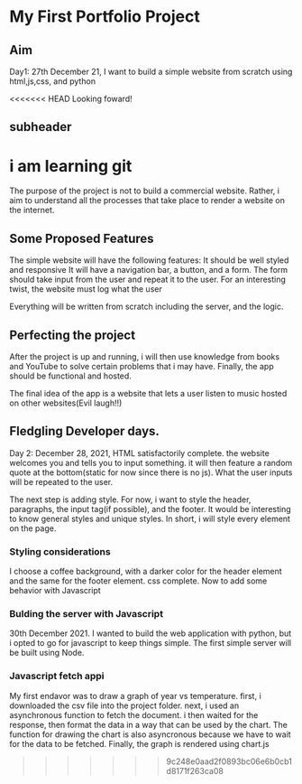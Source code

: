 # My First Portfolio Project
## Aim
Day1: 27th December 21, I want to build a simple website from scratch using html,js,css, and python

<<<<<<< HEAD
Looking foward!

## subheader
i am learning git
=======
The purpose of the project is not to build a commercial website. Rather, i aim to understand all the processes that take place to render a website on the internet.

## Some Proposed Features
The simple website will have the following features:
It should be well styled and responsive
It will have a navigation bar, a button, and a form.
The form should take input from the user and repeat it to the user.
For an interesting twist, the website must log what the user 

Everything will be written from scratch including the server, and the logic.



## Perfecting the project
After the project is up and running, i will then use knowledge from books and YouTube to solve certain problems that i may have.
Finally, the app should be functional and hosted.

The final idea of the app is a website that lets a user listen to music hosted on other websites(Evil laugh!!)

## Fledgling Developer days.

Day 2: December 28, 2021, HTML satisfactorily complete. the website welcomes you and tells you to input something. it will then feature a random quote at the bottom(static for now since there is no js). What the user inputs will be repeated to the user.

The next step is adding style. For now, i want to style the header, paragraphs, the input tag(if possible), and the footer. It would be interesting to know general styles and unique styles. In short, i will style every element on the page.

### Styling considerations
I choose a coffee background, with a darker color for the header element and the same for the footer element. 
css complete. Now to add some behavior with Javascript

### Bulding the server with Javascript
30th December 2021. I wanted to build the web application with python, but i opted to go for javascript to keep things simple.
The first simple server will be built using Node.

### Javascript fetch appi
My first endavor was to draw a graph of year vs temperature.
first, i downloaded the csv file into the project folder.
next, i used an asynchronous function to fetch the document.
i then waited for the response, then format the data in a way that can be used by the chart.
The function for drawing the chart is also asyncronous because we have to wait for the data to be fetched.
Finally, the graph is rendered using chart.js
>>>>>>> 9c248e0aad2f0893bc06e6b0cb1d8171f263ca08
